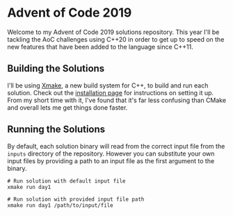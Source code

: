 # Advent of Code 2019

Welcome to my Advent of Code 2019 solutions repository. This year I'll be tackling the AoC challenges
using C++20 in order to get up to speed on the new features that have been added to the language since
C++11.

## Building the Solutions

I'll be using [Xmake](https://xmake.io/#/), a new build system for C++, to build and run each solution. Check out the [installation page](https://xmake.io/#/getting_started) for instructions on setting it up. From my short time with it, I've found that it's far less confusing than CMake and overall lets me get things done faster.

## Running the Solutions

By default, each solution binary will read from the correct input file from the `inputs` directory of the repository. However
you can substitute your own input files by providing a path to an input file as the first argument to the binary.

```shell
# Run solution with default input file
xmake run day1

# Run solution with provided input file path
xmake run day1 /path/to/input/file
```